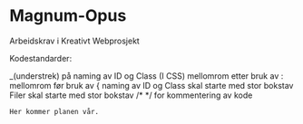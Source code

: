 # Magnum-Opus
Arbeidskrav i Kreativt Webprosjekt

Kodestandarder:

_(understrek) på naming av ID og Class
(I CSS) mellomrom etter bruk av :
mellomrom før bruk av {
naming av ID og Class skal starte med stor bokstav
Filer skal starte med stor bokstav
/* */ for kommentering av kode




    Her kommer planen vår.